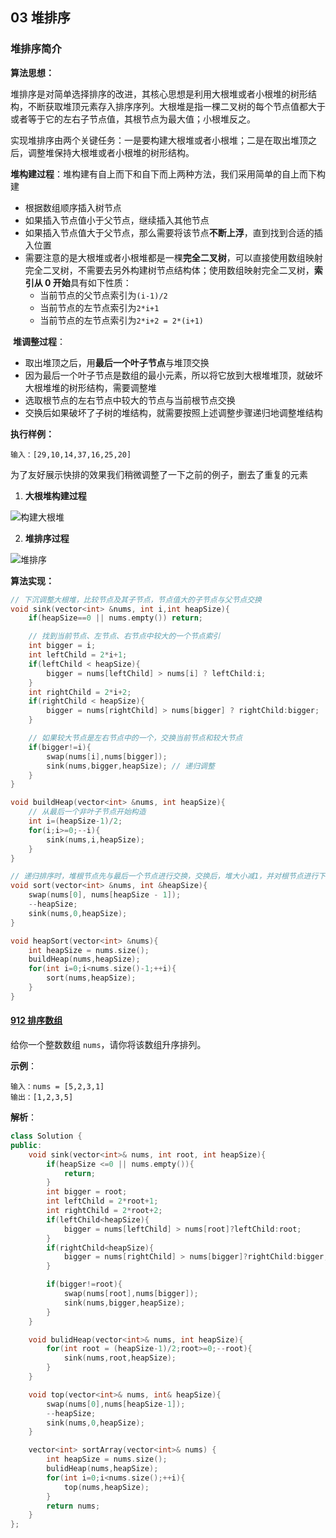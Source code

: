 ## 03 堆排序

### 堆排序简介

**算法思想：**

​	堆排序是对简单选择排序的改进，其核心思想是利用大根堆或者小根堆的树形结构，不断获取堆顶元素存入排序序列。大根堆是指一棵二叉树的每个节点值都大于或者等于它的左右子节点值，其根节点为最大值；小根堆反之。

​	实现堆排序由两个关键任务：一是要构建大根堆或者小根堆；二是在取出堆顶之后，调整堆保持大根堆或者小根堆的树形结构。

​	**堆构建过程**：堆构建有自上而下和自下而上两种方法，我们采用简单的自上而下构建

- 根据数组顺序插入树节点
- 如果插入节点值小于父节点，继续插入其他节点
- 如果插入节点值大于父节点，那么需要将该节点**不断上浮**，直到找到合适的插入位置
- 需要注意的是大根堆或者小根堆都是一棵**完全二叉树**，可以直接使用数组映射完全二叉树，不需要去另外构建树节点结构体；使用数组映射完全二叉树，**索引从 0 开始**具有如下性质：
    - 当前节点的父节点索引为`(i-1)/2`
    - 当前节点的左节点索引为`2*i+1`
    - 当前节点的左节点索引为`2*i+2 = 2*(i+1)`

​    **堆调整过程**：

- 取出堆顶之后，用**最后一个叶子节点**与堆顶交换
- 因为最后一个叶子节点是数组的最小元素，所以将它放到大根堆堆顶，就破坏大根堆堆的树形结构，需要调整堆
- 选取根节点的左右节点中较大的节点与当前根节点交换
- 交换后如果破坏了子树的堆结构，就需要按照上述调整步骤递归地调整堆结构

**执行样例：**

`输入：[29,10,14,37,16,25,20]`

为了友好展示快排的效果我们稍微调整了一下之前的例子，删去了重复的元素

1. **大根堆构建过程**

![构建大根堆](/img/构建大根堆.gif)

2. **堆排序过程**

![堆排序](/img/堆排序.gif)

**算法实现：**

```cpp
// 下沉调整大根堆，比较节点及其子节点，节点值大的子节点与父节点交换
void sink(vector<int> &nums, int i,int heapSize){
    if(heapSize==0 || nums.empty()) return;

    // 找到当前节点、左节点、右节点中较大的一个节点索引
    int bigger = i;
    int leftChild = 2*i+1;
    if(leftChild < heapSize){
        bigger = nums[leftChild] > nums[i] ? leftChild:i;
    }
    int rightChild = 2*i+2;
    if(rightChild < heapSize){
        bigger = nums[rightChild] > nums[bigger] ? rightChild:bigger;
    }

    // 如果较大节点是左右节点中的一个，交换当前节点和较大节点
    if(bigger!=i){
        swap(nums[i],nums[bigger]);
        sink(nums,bigger,heapSize); // 递归调整
    }
}

void buildHeap(vector<int> &nums, int heapSize){
    // 从最后一个非叶子节点开始构造
    int i=(heapSize-1)/2;
    for(i;i>=0;--i){
        sink(nums,i,heapSize);
    }
}

// 递归排序时，堆根节点先与最后一个节点进行交换，交换后，堆大小减1，并对根节点进行下沉调整
void sort(vector<int> &nums, int &heapSize){
	swap(nums[0], nums[heapSize - 1]);
	--heapSize;
	sink(nums,0,heapSize);
}

void heapSort(vector<int> &nums){
    int heapSize = nums.size();
    buildHeap(nums,heapSize);
    for(int i=0;i<nums.size()-1;++i){
        sort(nums,heapSize);
    }
}
```

#### [912 排序数组](https://leetcode.cn/problems/sort-an-array/)

给你一个整数数组 `nums`，请你将该数组升序排列。

**示例**：

```
输入：nums = [5,2,3,1]
输出：[1,2,3,5]
```

**解析**：

```cpp
class Solution {
public:
    void sink(vector<int>& nums, int root, int heapSize){
        if(heapSize <=0 || nums.empty()){
            return;
        }
        int bigger = root;
        int leftChild = 2*root+1;
        int rightChild = 2*root+2;
        if(leftChild<heapSize){
            bigger = nums[leftChild] > nums[root]?leftChild:root;
        }
        if(rightChild<heapSize){
            bigger = nums[rightChild] > nums[bigger]?rightChild:bigger;
        }

        if(bigger!=root){
            swap(nums[root],nums[bigger]);
            sink(nums,bigger,heapSize);
        }
    }

    void bulidHeap(vector<int>& nums, int heapSize){
        for(int root = (heapSize-1)/2;root>=0;--root){
            sink(nums,root,heapSize);
        }
    }

    void top(vector<int>& nums, int& heapSize){
        swap(nums[0],nums[heapSize-1]);
        --heapSize;
        sink(nums,0,heapSize);
    }

    vector<int> sortArray(vector<int>& nums) {
        int heapSize = nums.size();
        bulidHeap(nums,heapSize);
        for(int i=0;i<nums.size();++i){
            top(nums,heapSize);
        }
        return nums;
    }
};
```

